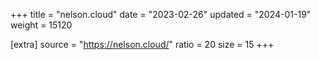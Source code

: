 +++
title = "nelson.cloud"
date = "2023-02-26"
updated = "2024-01-19"
weight = 15120

[extra]
source = "https://nelson.cloud/"
ratio = 20
size = 15
+++
